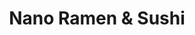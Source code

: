 ---
layout: place
title: "Nano Ramen & Sushi"
permalink: /illinois/chicago/nano-ramen-sushi.html
stateAbbr: IL
stateName: Illinois
cityName: Chicago
seo:
  name: "Nano Ramen & Sushi"
  type: Restaurant
  links: https://www.nanorestaurant.com/
description: "Creative sushi & ramen plus Thai & Chinese eats, served in a chic, low-lit BYOB eatery. Looking for sushi in Chicago, Illinois? Check out Nano Ramen & Sushi ..."
place_id: ChIJ4-TjzrfTD4gRg3XbBo-jf1s
photos:
  - name: >-
      places/ChIJ4-TjzrfTD4gRg3XbBo-jf1s/photos/AeeoHcKN599Uxwx1JYJXVLW7v8eTA33bwK_GwTIMNMcToe6UgQy5lJNt8XQZI-gVjz3fUUxzQCe77jcPbz49VCeOftiVhRZqICba_YJqVwYOC3Q17uEwkeTXpz_z37-U6HZ__HFwEvSUOcPFHPDkywjsPuHe3als3j_Ca2012-7hLxkczRhs81ne9pSaeJjRZ7bTK1BewWfoPmctcgbv7voELSCX0gmNFLISDpNN5xLcn4CzhsIhJ2XN3uYztXWZwlV6mXuIvHDTm1iPYm6sUCQtpZZtq7isTvMHr558NdhVVToxxQ
    widthPx: 668
    heightPx: 720
    authorAttributions:
      - displayName: Nano Ramen & Sushi
        uri: https://maps.google.com/maps/contrib/105053344162660642289
        photoUri: >-
          https://lh3.googleusercontent.com/a/ACg8ocJsRCHR6EBbpaJHC9IQUCiQVf_RodJrdlETsCL6FY1JrOEmNw=s100-p-k-no-mo
    flagContentUri: >-
      https://www.google.com/local/imagery/report/?cb_client=maps_api_places.places_api&image_key=!1e10!2sAF1QipM2a09Hrd-JhVaQgsoUiFDMAwKZJGWJduzR4dlJ&hl=en-US
    googleMapsUri: >-
      https://www.google.com/maps/place//data=!3m4!1e2!3m2!1sAF1QipM2a09Hrd-JhVaQgsoUiFDMAwKZJGWJduzR4dlJ!2e10!4m2!3m1!1s0x880fd3b7cee3e4e3:0x5b7fa38f06db7583
  - name: >-
      places/ChIJ4-TjzrfTD4gRg3XbBo-jf1s/photos/AeeoHcKEyDafqaojoK-TzHG1vVV3C6XS-sgIfpi7VZXkX0wsVTJ6hO_YJS-nCKBw9z2fS-DmGyKuffZMrJUzBaCpF8AI7frrqjltczn2qL_ywd8si2fx41SI9fvnhpPe86UAgMqZJWY7xO3gzHGAFVN5rcwukM8DQrEBOnpd2bGCqRvAfMpIK_9He6sLPad3V6N4e23NfbzhnP6DqjqQAc3MCFJYy78LJ25mkj1Pq2iwpc-UXBNnF-wW1_DPAljLZLY0T3RQWOlZSoLL1xEKGK8sliNmhyyvyAec-zM5Ppq52kKmgw
    widthPx: 1856
    heightPx: 1856
    authorAttributions:
      - displayName: Nano Ramen & Sushi
        uri: https://maps.google.com/maps/contrib/105053344162660642289
        photoUri: >-
          https://lh3.googleusercontent.com/a/ACg8ocJsRCHR6EBbpaJHC9IQUCiQVf_RodJrdlETsCL6FY1JrOEmNw=s100-p-k-no-mo
    flagContentUri: >-
      https://www.google.com/local/imagery/report/?cb_client=maps_api_places.places_api&image_key=!1e10!2sAF1QipOf6gfRyj-bD3hoJTyx-YOeVAikunRtVqWG9aqW&hl=en-US
    googleMapsUri: >-
      https://www.google.com/maps/place//data=!3m4!1e2!3m2!1sAF1QipOf6gfRyj-bD3hoJTyx-YOeVAikunRtVqWG9aqW!2e10!4m2!3m1!1s0x880fd3b7cee3e4e3:0x5b7fa38f06db7583
  - name: >-
      places/ChIJ4-TjzrfTD4gRg3XbBo-jf1s/photos/AeeoHcIxBtQATOT2tx4IYhOfPs0vqHR-f-PPcP9xsw3Sb9DwZrbxd2maD4QQ2T_nQST_T62tXDx7GxEGpNy_HMs_fv2Fw6AVj23Kh5NLIMX9QN6u7eTX_eme82SJ21WxQRt-3TqWwS6Y0PPCqLLMpeSs-nJ4teYxIZl69nkUweCB4FFu1EcM2eRLEXCuOyPMIsXTiz3iK2KsWkujNesu-gJMjbAaP-P5v0EuxtTvtRpQu8cKKQ9TDqHPL0BTDAZW_6tezJa7UIxVNQ0M5abqsWjlOBdi9Ecs2bGqqXeMdxuerQsINJfdVT9LYjrbCi2v2i7ClJMp0R74iAfW_uWHPhBgZl5QzJ4pPJtsVw1ZnrWZHrqFn6LtJe23q1_rVy4uFvIyLVww-IQxFvm8W5qd5JW3XczfmDGRjXP4oVnwqZty3x-2NrGE
    widthPx: 3024
    heightPx: 4032
    authorAttributions:
      - displayName: Zenfira Danilova
        uri: https://maps.google.com/maps/contrib/114416941913644545420
        photoUri: >-
          https://lh3.googleusercontent.com/a-/ALV-UjWVbMRXG1LTHi1xIWNM6VmbOz_y6EjBj5ZpovXTVsjnd4-JmhGz=s100-p-k-no-mo
    flagContentUri: >-
      https://www.google.com/local/imagery/report/?cb_client=maps_api_places.places_api&image_key=!1e10!2sCIHM0ogKEICAgIDzybbErwE&hl=en-US
    googleMapsUri: >-
      https://www.google.com/maps/place//data=!3m4!1e2!3m2!1sCIHM0ogKEICAgIDzybbErwE!2e10!4m2!3m1!1s0x880fd3b7cee3e4e3:0x5b7fa38f06db7583
  - name: >-
      places/ChIJ4-TjzrfTD4gRg3XbBo-jf1s/photos/AeeoHcK0x7wTIE-4kXYl1eaNvCvtkl_b_aGfFn0U5hwUawMIfDucI9LdXzpbIAZeRqINN-4IrCk-s779HAnQY8Jd667l1cNm2vZ5SHwFF8cKAHeKcnzjVFDDhw8WafNOTFHFHJ5JyNwCDDEgdA9CBtJt2GJnaiHZzH7AbnRJjknyc40OrM839MlD53M_4ojinWCUVlVuz1pxdP-SbcFdxk7naE_IadK5p4LbbvD9Lb0vLc5oCbEAB94Koyht88P172lG8zHTdW0zhC6NgWK3kAu9omh5_xYSubMj8RTTvevbp1tPnNVXOmCcLCNkkni1Xy5TtIW5Sv5I2lCoMhJN1vdsGeR3RifWTUXekxcRH2-FYxvEihdgdIfik8O5UTbox2P9Zqfyc05j7xw_l8wFLX5X6ASheydDufmaB7khB9DsL-_FRxU
    widthPx: 3000
    heightPx: 4000
    authorAttributions:
      - displayName: Beatriz De Jesus
        uri: https://maps.google.com/maps/contrib/105831199680011921959
        photoUri: >-
          https://lh3.googleusercontent.com/a-/ALV-UjW2KYfn2outyU2AJilWIvsDb7HczKV5xYSuSVOsrGs8jy8iMouD9A=s100-p-k-no-mo
    flagContentUri: >-
      https://www.google.com/local/imagery/report/?cb_client=maps_api_places.places_api&image_key=!1e10!2sCIHM0ogKEICAgIC7mqzU3QE&hl=en-US
    googleMapsUri: >-
      https://www.google.com/maps/place//data=!3m4!1e2!3m2!1sCIHM0ogKEICAgIC7mqzU3QE!2e10!4m2!3m1!1s0x880fd3b7cee3e4e3:0x5b7fa38f06db7583
  - name: >-
      places/ChIJ4-TjzrfTD4gRg3XbBo-jf1s/photos/AeeoHcLeSLVRbuxkzVzKqb0Pe0tCJETwY6sWHbRx2nR5Ds1VOXElVF-xOcc02IqLw3XT6HuKRjouMXH92ZJhDJBK6UIITApghf4CvURhBmJiSg4znwNp4oQM38hG5pEx4v0mgMJ8cZnRjB2d4Q9UDesKaMBQgrT2yldQ2tU98SijiN4827-vztQDQSmVnOByPKJLK-W8IfcsGKYbK27l3_k6Axq02FlvxWeuOIZqwZJ7L3RaNvawaYF5vujFNq0yoVuyXcgqhuViY_THE4HN91fKgR_rDWZhPFcwkclgii3DNjdSaWLw44b5FIZph8EqM6QqugUFchGbETgDX55pBlRDk-LCRm1o89AgXxLr-OK87N32SdJoOpH33SoP9-Ifw_eUJdl414_J7VQSx27ZASJRCJN2b0VxK_JBoV63hMRrf-4BYQ
    widthPx: 4032
    heightPx: 3024
    authorAttributions:
      - displayName: Anita Nicole Brown
        uri: https://maps.google.com/maps/contrib/100081567827289478061
        photoUri: >-
          https://lh3.googleusercontent.com/a-/ALV-UjUopNUmOTIGVEP8s56nlfrCheWdJuyV4DJnUojiX_RsYDYnAxrX=s100-p-k-no-mo
    flagContentUri: >-
      https://www.google.com/local/imagery/report/?cb_client=maps_api_places.places_api&image_key=!1e10!2sCIHM0ogKEICAgID45dS1Dg&hl=en-US
    googleMapsUri: >-
      https://www.google.com/maps/place//data=!3m4!1e2!3m2!1sCIHM0ogKEICAgID45dS1Dg!2e10!4m2!3m1!1s0x880fd3b7cee3e4e3:0x5b7fa38f06db7583
  - name: >-
      places/ChIJ4-TjzrfTD4gRg3XbBo-jf1s/photos/AeeoHcIrVTLMbDUc5l76Ax5a11tAH16CazZdul02bdSzEhHIM0SZWwLbysCvxlpwh9OIXKwRzPB9htGoyBLhQOMCfXuVntDxeSePRBjF_czIg-8iXJbZPhaMmZz5U5LWPicoHCj35No55H2kgN70CsqpgxAnY1006ivLP83LH5grdybr4fEGketBhWD-N9Zdkeo35LQLJ1ier4RV6LRIjnJOSKkXN_57t-n8Or5LN-MjonaAQBjCT3p67U83kdtjxcC-UP5JpGSPa6Ij2B7d_HcOiQddoB-2jVJemWOkhTIds7lZye7weIQD6ysBhIdREJX9LqlMMRjVaPP2liumoiB_rAi9pAwlshDzGRJudwgZ8LcXrOueSfYPWIRai_erFfUdiFJBl-j8dGFZ9VYHpW2UXcE8Ba-uu8MbI7JaN_6EgWoxcw
    widthPx: 4000
    heightPx: 2252
    authorAttributions:
      - displayName: Beatriz De Jesus
        uri: https://maps.google.com/maps/contrib/105831199680011921959
        photoUri: >-
          https://lh3.googleusercontent.com/a-/ALV-UjW2KYfn2outyU2AJilWIvsDb7HczKV5xYSuSVOsrGs8jy8iMouD9A=s100-p-k-no-mo
    flagContentUri: >-
      https://www.google.com/local/imagery/report/?cb_client=maps_api_places.places_api&image_key=!1e10!2sCIHM0ogKEICAgIC7mqzUXQ&hl=en-US
    googleMapsUri: >-
      https://www.google.com/maps/place//data=!3m4!1e2!3m2!1sCIHM0ogKEICAgIC7mqzUXQ!2e10!4m2!3m1!1s0x880fd3b7cee3e4e3:0x5b7fa38f06db7583
  - name: >-
      places/ChIJ4-TjzrfTD4gRg3XbBo-jf1s/photos/AeeoHcK8jC9IJUAbCagur-DHjH5MDGYEjywGT9W2atwz9Wy7SnvRALjCnsrwBW9qAYqrsbluXpyiIqweKDdMx8fYFe7fzjaqJB_nzWSLeoUOpGU8_NQQdWAXzB8tKKeV1C7TmI8tbDUYXH7VoQenCPoNsSiC3fW1ndwduGPAL9c-PapGCF9tZQ4cz9EhMcKSdgGv1AZwn-TbtZC-2X-EcUjM6xKe87dkUOnZvcXT62Yi8vvHQKOndOyDy47jsesTAjxzk7dH0Kj_aeBZVUPp-qRFVk8jVZWYnNk4SDYMugsCXydQDrlauHW9NP3_spLk8-DD9YIxlR5dMr13u7gcE51SHQgAStZ-Xz2PlL7qwkcNbQ6Ry0wRhgYQ41LJrWl5lYjqvg_L5m5Swb5KfhYDL_nt3Yh7B01oGOghS24x47EzZ9TC2Kk
    widthPx: 3024
    heightPx: 4032
    authorAttributions:
      - displayName: David Janisch
        uri: https://maps.google.com/maps/contrib/107912982902446183203
        photoUri: >-
          https://lh3.googleusercontent.com/a/ACg8ocLPWxucDUQVwu5AMTo7FQwVcVY5hbSsCZMu0nUeVBhYxKYUFw=s100-p-k-no-mo
    flagContentUri: >-
      https://www.google.com/local/imagery/report/?cb_client=maps_api_places.places_api&image_key=!1e10!2sCIHM0ogKEICAgIClgNCcsgE&hl=en-US
    googleMapsUri: >-
      https://www.google.com/maps/place//data=!3m4!1e2!3m2!1sCIHM0ogKEICAgIClgNCcsgE!2e10!4m2!3m1!1s0x880fd3b7cee3e4e3:0x5b7fa38f06db7583
  - name: >-
      places/ChIJ4-TjzrfTD4gRg3XbBo-jf1s/photos/AeeoHcJndim0PGDJmDvSqIARkqXHydClQkZ3CvRedkuiRUUp1hPPrMZvgloS3oBB9aXk92EHveMlwhIcmtNXbibnA93JtEAfmJ1CcWLE_T36CZQ_yhNv-oP2WazS1C93znJWd9XbS61q7Iag0R5v0n1bXsxKGhP513fyXrAITY60zjskRh4Y3jNaTju3RaA6Q2Ij7CygeqrtrvrkbOfM8qEbp2KK-wKmNu_kOdJvfJzBqOpje5b-cnUZ92HH23x3QURa1On7YkwTh78_v-Ma5w8zICn6yCrMSuo1oeAnnwi2svT4PBydRxLRYIwl7L0GW-vRDCJk8WwEkhHNXvS6ISURbr4dkp8epKFTI_dwJ_PLw1bMrfg89g4GpFUl8rMQEuJgfXPn--u55EVWy1tAxPd4hq39BkasAQSPwMWTSU8R19z9qT4
    widthPx: 1536
    heightPx: 2048
    authorAttributions:
      - displayName: Alex Neporozhny
        uri: https://maps.google.com/maps/contrib/104711300983930641617
        photoUri: >-
          https://lh3.googleusercontent.com/a-/ALV-UjW9JOX3PZq-X1-52TfkO00P3H92wOONSnHerQxtaf4J8aCxWATdEA=s100-p-k-no-mo
    flagContentUri: >-
      https://www.google.com/local/imagery/report/?cb_client=maps_api_places.places_api&image_key=!1e10!2sCIHM0ogKEICAgIDZnO6pmAE&hl=en-US
    googleMapsUri: >-
      https://www.google.com/maps/place//data=!3m4!1e2!3m2!1sCIHM0ogKEICAgIDZnO6pmAE!2e10!4m2!3m1!1s0x880fd3b7cee3e4e3:0x5b7fa38f06db7583
  - name: >-
      places/ChIJ4-TjzrfTD4gRg3XbBo-jf1s/photos/AeeoHcJQ8bFq13d8imwyS7qHbAmwTq6KAdNvnV1ISc81usQPJXgl484z0Hc5SuYQdBjo-fJNEaW942CqnUYSvl87uUmZgOjNY44GzVdZ-j326CgzvM0dfUpykrlihVgahqkj_WKbxpPiX2ZrhUawQP0e9quMHfC6NjF83mESQgB0awS22GZO_Ym_YfpMTvusSyX6ZsdZHOO3r9XJhooXree-PGykBw2IImqNgPH1L2YhqwBvVO3PyJ2SBvUYwh5Cpx-m6yYPU4Fad9_sZy8JiY1TTgXcZrwN3n9kh621OMpg1eSFqeCsKzFwVBJtI7S7kT1ucXeK4IfV1vyUrxEpJg1EEj-yoq9_nwvb8uh23KXRg3mrD6-z9TzOJGDvrcnc-C3ZsBPsrXY7Xjj4HMW3j1kWbsAoAgYmikuIpz80kznIQujXfg
    widthPx: 4000
    heightPx: 3000
    authorAttributions:
      - displayName: Where are the pedophiles hiding
        uri: https://maps.google.com/maps/contrib/106893164216245563334
        photoUri: >-
          https://lh3.googleusercontent.com/a-/ALV-UjVCo_Qos90HPm-kq2zuSvB3TAJzVJyVNE8z2Jgu_Y2zkWtQKabRtQ=s100-p-k-no-mo
    flagContentUri: >-
      https://www.google.com/local/imagery/report/?cb_client=maps_api_places.places_api&image_key=!1e10!2sCIHM0ogKEICAgIDn0r7PdA&hl=en-US
    googleMapsUri: >-
      https://www.google.com/maps/place//data=!3m4!1e2!3m2!1sCIHM0ogKEICAgIDn0r7PdA!2e10!4m2!3m1!1s0x880fd3b7cee3e4e3:0x5b7fa38f06db7583
  - name: >-
      places/ChIJ4-TjzrfTD4gRg3XbBo-jf1s/photos/AeeoHcIPJRacIABQyLxqrA1AFHvYdirOPd3vD7nqbftC1kP-0jvpgF7n5wLdcEkE6ei-rtXeDRsozi53WVVqTwADS04pB_PhMLv8I1HFYlkGZU8-Vu8rG-SCRC0AQiFovp51LTBgYBrnawl1edMoH0vzMi9RK0wlpO5b_m86J0F6ySWkeFvvd6kopRab9LV6zNOgOJMjPtJK0Rz-BrtIleYhoOy_QQLUXbqleMFYhigxk8VT2dd4Gni72rQKdgkmmvy_9UaC8pc7fW-6lPn4I8NzO5qwpDlqfVlfRf6JcH2rXjR9WJqz7SmDJGLxxRUOhcZPV8NXa5mSmWQg8IwP9X8pLGUBswX5Xe590lfwlmaTuzqUyN1PcGRt-w3mBqb0RloZoIxUx40mU92GgM4yoxDR4cYUruoPfMpSjLbFEoylDKkdJw
    widthPx: 2268
    heightPx: 4032
    authorAttributions:
      - displayName: Serge P
        uri: https://maps.google.com/maps/contrib/100831886466164924183
        photoUri: >-
          https://lh3.googleusercontent.com/a/ACg8ocKj60M-5JyWdY8lfdZPQSZESgLhF6GLTxS3X7mIRrUCWv522w=s100-p-k-no-mo
    flagContentUri: >-
      https://www.google.com/local/imagery/report/?cb_client=maps_api_places.places_api&image_key=!1e10!2sCIHM0ogKEICAgIDPvYrrRg&hl=en-US
    googleMapsUri: >-
      https://www.google.com/maps/place//data=!3m4!1e2!3m2!1sCIHM0ogKEICAgIDPvYrrRg!2e10!4m2!3m1!1s0x880fd3b7cee3e4e3:0x5b7fa38f06db7583
address: 4256 N Western Ave, Chicago, IL 60618, USA
street: 4256 N Western Ave
city: Chicago
state: IL
zip: '60618'
country: USA
neighborhood: North Center
latitude: '41.959370'
longitude: '-87.688910'
accessibility_options:
  wheelchairAccessibleEntrance: true
  wheelchairAccessibleRestroom: true
  wheelchairAccessibleSeating: true
business_status: OPERATIONAL
name: Nano Ramen & Sushi
google_maps_links:
  directionsUri: >-
    https://www.google.com/maps/dir//''/data=!4m7!4m6!1m1!4e2!1m2!1m1!1s0x880fd3b7cee3e4e3:0x5b7fa38f06db7583!3e0
  placeUri: https://maps.google.com/?cid=6593168214184392067
  writeAReviewUri: >-
    https://www.google.com/maps/place//data=!4m3!3m2!1s0x880fd3b7cee3e4e3:0x5b7fa38f06db7583!12e1
  reviewsUri: >-
    https://www.google.com/maps/place//data=!4m4!3m3!1s0x880fd3b7cee3e4e3:0x5b7fa38f06db7583!9m1!1b1
  photosUri: >-
    https://www.google.com/maps/place//data=!4m3!3m2!1s0x880fd3b7cee3e4e3:0x5b7fa38f06db7583!10e5
primary_type: Ramen Restaurant
opening_hours:
  regular: null
  current: null
secondary_opening_hours:
  regular:
    weekdayDescriptions: null
    type: null
  current:
    weekdayDescriptions: null
    type: null
phone: (773) 588-6266
price_level: PRICE_LEVEL_MODERATE
price_range: $20 &ndash; $30
rating: '4.4'
rating_count: 401
website: https://www.nanorestaurant.com/
reviews:
  - name: >-
      places/ChIJ4-TjzrfTD4gRg3XbBo-jf1s/reviews/ChZDSUhNMG9nS0VJQ0FnSURQdllyck9nEAE
    relativePublishTimeDescription: 4 months ago
    rating: 5
    text:
      text: >-
        THIS PLACE IS THE MOST UNDERRATED RAMEN RESTAURANT IN ALL OF CHICAGO!!!


        Where do I even start.

        This is by far one of the best ramen places in all of Chicago. When we
        entered the restaurant, we were greeted immediately. We were asked where
        we wanted to sit. We chose where we wanted to sit and then scanned the
        menu. It was an immediate choice for me and my guest. I got the Tonkotsu
        ramen and my guest had the teriyaki salmon. The ramen was AMAZING. It
        was creamy and delicious. The egg was subpar. And the teriyaki was
        great. The salad was delightful. The dressing was perfect.

        The service was impeccable. The woman who served us was soo nice and
        brought us our food and drink fast.

        Last of all, the atmosphere was great. It felt  subdued and quiet,
        therefore;it is a perfect place to chill out with friends or family. 
        The music was great and smooth and mellow.


        P.s. it is very cheap, the whole meal + 2 sprites was 40$.


        Definitely A 10/10 THIS IS A MUST
      languageCode: en
    originalText:
      text: >-
        THIS PLACE IS THE MOST UNDERRATED RAMEN RESTAURANT IN ALL OF CHICAGO!!!


        Where do I even start.

        This is by far one of the best ramen places in all of Chicago. When we
        entered the restaurant, we were greeted immediately. We were asked where
        we wanted to sit. We chose where we wanted to sit and then scanned the
        menu. It was an immediate choice for me and my guest. I got the Tonkotsu
        ramen and my guest had the teriyaki salmon. The ramen was AMAZING. It
        was creamy and delicious. The egg was subpar. And the teriyaki was
        great. The salad was delightful. The dressing was perfect.

        The service was impeccable. The woman who served us was soo nice and
        brought us our food and drink fast.

        Last of all, the atmosphere was great. It felt  subdued and quiet,
        therefore;it is a perfect place to chill out with friends or family. 
        The music was great and smooth and mellow.


        P.s. it is very cheap, the whole meal + 2 sprites was 40$.


        Definitely A 10/10 THIS IS A MUST
      languageCode: en
    authorAttribution:
      displayName: Serge P
      uri: https://www.google.com/maps/contrib/100831886466164924183/reviews
      photoUri: >-
        https://lh3.googleusercontent.com/a/ACg8ocKj60M-5JyWdY8lfdZPQSZESgLhF6GLTxS3X7mIRrUCWv522w=s128-c0x00000000-cc-rp-mo-ba4
    publishTime: '2024-12-05T00:48:24.952487Z'
    flagContentUri: >-
      https://www.google.com/local/review/rap/report?postId=ChZDSUhNMG9nS0VJQ0FnSURQdllyck9nEAE&d=17924085&t=1
    googleMapsUri: >-
      https://www.google.com/maps/reviews/data=!4m6!14m5!1m4!2m3!1sChZDSUhNMG9nS0VJQ0FnSURQdllyck9nEAE!2m1!1s0x880fd3b7cee3e4e3:0x5b7fa38f06db7583
  - name: >-
      places/ChIJ4-TjzrfTD4gRg3XbBo-jf1s/reviews/ChZDSUhNMG9nS0VJQ0FnSUMzNTQydVBBEAE
    relativePublishTimeDescription: 5 months ago
    rating: 5
    text:
      text: >-
        Nano is my favorite place in the city for sushi! Linda the owner is so
        so kind and welcoming, and the food is both affordable and delicious.
        (It’s rare that I like both the sushi and the ramen at the same place!)


        The vibe is very relaxed; sometimes I come with my kindle and just eat a
        few rolls and hang out. Other times I’ve brought a friend for a 1:1
        catchup, and I even had my birthday party here in November ‘24, which
        was a blast!


        Nano is my special place in Chicago and I hope it can be yours too!
      languageCode: en
    originalText:
      text: >-
        Nano is my favorite place in the city for sushi! Linda the owner is so
        so kind and welcoming, and the food is both affordable and delicious.
        (It’s rare that I like both the sushi and the ramen at the same place!)


        The vibe is very relaxed; sometimes I come with my kindle and just eat a
        few rolls and hang out. Other times I’ve brought a friend for a 1:1
        catchup, and I even had my birthday party here in November ‘24, which
        was a blast!


        Nano is my special place in Chicago and I hope it can be yours too!
      languageCode: en
    authorAttribution:
      displayName: Drew Heckman
      uri: https://www.google.com/maps/contrib/103367244868655459761/reviews
      photoUri: >-
        https://lh3.googleusercontent.com/a-/ALV-UjV3b98-bYxGXz-nYC-DFChgEmms7uOMw7rTZjx-h1Z4bowC27Je=s128-c0x00000000-cc-rp-mo
    publishTime: '2024-11-10T01:10:40.140936Z'
    flagContentUri: >-
      https://www.google.com/local/review/rap/report?postId=ChZDSUhNMG9nS0VJQ0FnSUMzNTQydVBBEAE&d=17924085&t=1
    googleMapsUri: >-
      https://www.google.com/maps/reviews/data=!4m6!14m5!1m4!2m3!1sChZDSUhNMG9nS0VJQ0FnSUMzNTQydVBBEAE!2m1!1s0x880fd3b7cee3e4e3:0x5b7fa38f06db7583
  - name: >-
      places/ChIJ4-TjzrfTD4gRg3XbBo-jf1s/reviews/ChdDSUhNMG9nS0VJQ0FnSURucnNlbzZ3RRAB
    relativePublishTimeDescription: 6 months ago
    rating: 5
    text:
      text: >-
        I recently visited Nano Sushi, and it was an incredible experience! The
        Mini Gozila Roll was out of this world—easily one of the best sushi
        rolls I’ve ever had. The flavors were perfectly balanced, and it was as
        delicious as it was creative.


        Linda, our server, made the entire dining experience even more memorable
        with her outstanding service. She was attentive, friendly, and really
        made us feel welcome. Overall, I would highly recommend Nano Sushi for
        anyone looking for top-tier sushi and excellent customer service.
        Definitely worth a visit!
      languageCode: en
    originalText:
      text: >-
        I recently visited Nano Sushi, and it was an incredible experience! The
        Mini Gozila Roll was out of this world—easily one of the best sushi
        rolls I’ve ever had. The flavors were perfectly balanced, and it was as
        delicious as it was creative.


        Linda, our server, made the entire dining experience even more memorable
        with her outstanding service. She was attentive, friendly, and really
        made us feel welcome. Overall, I would highly recommend Nano Sushi for
        anyone looking for top-tier sushi and excellent customer service.
        Definitely worth a visit!
      languageCode: en
    authorAttribution:
      displayName: Conejo Yankee
      uri: https://www.google.com/maps/contrib/116887915072742320785/reviews
      photoUri: >-
        https://lh3.googleusercontent.com/a/ACg8ocJqJqVatQ0sb-mqBwF-l55fFjtT1qiOUiuguECg6goK08CEJg=s128-c0x00000000-cc-rp-mo-ba3
    publishTime: '2024-10-06T01:33:04.648804Z'
    flagContentUri: >-
      https://www.google.com/local/review/rap/report?postId=ChdDSUhNMG9nS0VJQ0FnSURucnNlbzZ3RRAB&d=17924085&t=1
    googleMapsUri: >-
      https://www.google.com/maps/reviews/data=!4m6!14m5!1m4!2m3!1sChdDSUhNMG9nS0VJQ0FnSURucnNlbzZ3RRAB!2m1!1s0x880fd3b7cee3e4e3:0x5b7fa38f06db7583
  - name: >-
      places/ChIJ4-TjzrfTD4gRg3XbBo-jf1s/reviews/ChZDSUhNMG9nS0VJQ0FnTUNBdTRhT2ZBEAE
    relativePublishTimeDescription: 2 months ago
    rating: 5
    text:
      text: >-
        Everything was great! My Tonkotsu Ramen and crab Rangoon were delicious!
        The atmosphere was lovely and the service was exceptional! Highly
        recommend!
      languageCode: en
    originalText:
      text: >-
        Everything was great! My Tonkotsu Ramen and crab Rangoon were delicious!
        The atmosphere was lovely and the service was exceptional! Highly
        recommend!
      languageCode: en
    authorAttribution:
      displayName: Jovanna Lopez
      uri: https://www.google.com/maps/contrib/115441115486311436684/reviews
      photoUri: >-
        https://lh3.googleusercontent.com/a-/ALV-UjWQVZiON0ELM_OCn8NTbYMKVD-gXO5RIohE_Y7Z2ax8eOy5PHrO=s128-c0x00000000-cc-rp-mo-ba2
    publishTime: '2025-02-04T17:17:45.866796Z'
    flagContentUri: >-
      https://www.google.com/local/review/rap/report?postId=ChZDSUhNMG9nS0VJQ0FnTUNBdTRhT2ZBEAE&d=17924085&t=1
    googleMapsUri: >-
      https://www.google.com/maps/reviews/data=!4m6!14m5!1m4!2m3!1sChZDSUhNMG9nS0VJQ0FnTUNBdTRhT2ZBEAE!2m1!1s0x880fd3b7cee3e4e3:0x5b7fa38f06db7583
  - name: >-
      places/ChIJ4-TjzrfTD4gRg3XbBo-jf1s/reviews/ChZDSUhNMG9nS0VJQ0FnSUM3cUplQ0NnEAE
    relativePublishTimeDescription: 8 months ago
    rating: 5
    text:
      text: >-
        The owners are amazing. Linda is the best! Food quality is amazing and
        great prices. Truly my favorite sushi spot in the city. They treat you
        like family 
      languageCode: en
    originalText:
      text: >-
        The owners are amazing. Linda is the best! Food quality is amazing and
        great prices. Truly my favorite sushi spot in the city. They treat you
        like family 
      languageCode: en
    authorAttribution:
      displayName: Veronica Varela
      uri: https://www.google.com/maps/contrib/102924827234367987571/reviews
      photoUri: >-
        https://lh3.googleusercontent.com/a-/ALV-UjX3SU-2rIAWbJNKjKR_nPkpK7Iu6H6fYCShjmLbNkM8L3VIJjE=s128-c0x00000000-cc-rp-mo
    publishTime: '2024-08-12T02:41:34.098540Z'
    flagContentUri: >-
      https://www.google.com/local/review/rap/report?postId=ChZDSUhNMG9nS0VJQ0FnSUM3cUplQ0NnEAE&d=17924085&t=1
    googleMapsUri: >-
      https://www.google.com/maps/reviews/data=!4m6!14m5!1m4!2m3!1sChZDSUhNMG9nS0VJQ0FnSUM3cUplQ0NnEAE!2m1!1s0x880fd3b7cee3e4e3:0x5b7fa38f06db7583
parking_options:
  freeStreetParking: true
  valetParking: false
payment_options:
  acceptsCreditCards: true
  acceptsDebitCards: true
  acceptsCashOnly: false
  acceptsNfc: true
allow_dogs: null
curbside_pickup: null
delivery: true
dine_in: true
good_for_children: null
good_for_groups: true
good_for_sports: false
live_music: false
menu_for_children: false
outdoor_seating: false
reservable: null
restroom: true
serves_beer: false
serves_breakfast: false
serves_brunch: false
serves_cocktails: false
serves_coffee: false
serves_dinner: true
serves_dessert: true
serves_lunch: true
serves_vegetarian_food: true
serves_wine: false
takeout: true
summary: >-
  Creative sushi & ramen plus Thai & Chinese eats, served in a chic, low-lit
  BYOB eatery.

---
